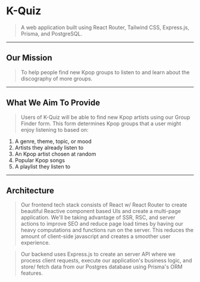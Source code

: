 # K-Quiz

> A web application built using React Router, Tailwind CSS, Express.js, Prisma, and PostgreSQL.

---

## Our Mission

> To help people find new Kpop groups to listen to and learn about the discography of more groups.

---

## What We Aim To Provide

> Users of K-Quiz will be able to find new Kpop artists using our Group Finder form. This form determines Kpop groups that a user might enjoy listening to based on:

1. A genre, theme, topic, or mood
2. Artists they already listen to
3. An Kpop artist chosen at random
4. Popular Kpop songs
5. A playlist they listen to

---

## Architecture

> Our frontend tech stack consists of React w/ React Router to create beautiful Reactive component based UIs and create a multi-page application. We'll be taking advantage of SSR, RSC, and server actions to improve SEO and reduce page load times by having our heavy computations and functions run on the server. This reduces the amount of client-side javascript and creates a smoother user experience.

> Our backend uses Express.js to create an server API where we process client requests, execute our application's business logic, and store/ fetch data from our Postgres database using Prisma's ORM features.

